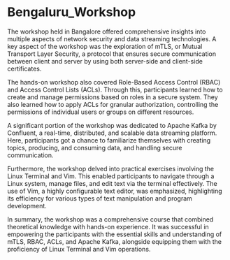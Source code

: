 # Bengaluru_Workshop
The workshop held in Bangalore offered comprehensive insights into multiple aspects of network security and data streaming technologies. A key aspect of the workshop was the exploration of mTLS, or Mutual Transport Layer Security, a protocol that ensures secure communication between client and server by using both server-side and client-side certificates.

The hands-on workshop also covered Role-Based Access Control (RBAC) and Access Control Lists (ACLs). Through this, participants learned how to create and manage permissions based on roles in a secure system. They also learned how to apply ACLs for granular authorization, controlling the permissions of individual users or groups on different resources.

A significant portion of the workshop was dedicated to Apache Kafka by Confluent, a real-time, distributed, and scalable data streaming platform. Here, participants got a chance to familiarize themselves with creating topics, producing, and consuming data, and handling secure communication.

Furthermore, the workshop delved into practical exercises involving the Linux Terminal and Vim. This enabled participants to navigate through a Linux system, manage files, and edit text via the terminal effectively. The use of Vim, a highly configurable text editor, was emphasized, highlighting its efficiency for various types of text manipulation and program development.

In summary, the workshop was a comprehensive course that combined theoretical knowledge with hands-on experience. It was successful in empowering the participants with the essential skills and understanding of mTLS, RBAC, ACLs, and Apache Kafka, alongside equipping them with the proficiency of Linux Terminal and Vim operations.

